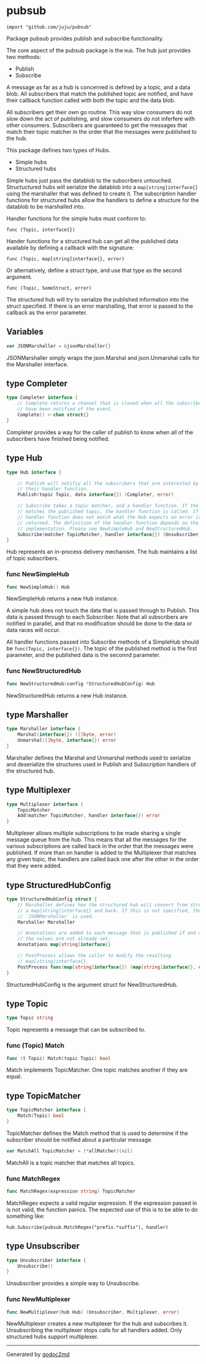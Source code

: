
# pubsub
    import "github.com/juju/pubsub"

Package pubsub provides publish and subscribe functionality.

The core aspect of the pubsub package is the `Hub`. The hub just provides
two methods:
* Publish
* Subscribe

A message as far as a hub is concerned is defined by a topic, and a data
blob. All subscribers that match the published topic are notified, and have
their callback function called with both the topic and the data blob.

All subscribers get their own go routine. This way slow consumers do not
slow down the act of publishing, and slow consumers do not inferfere with
other consumers. Subscribers are guaranteed to get the messages that match
their topic matcher in the order that the messages were published to the
hub.

This package defines two types of Hubs.
* Simple hubs
* Structured hubs

Simple hubs just pass the datablob to the subscribers untouched.
Structuctured hubs will serialize the datablob into a
`map[string]interface{}` using the marshaller that was defined to create
it. The subscription handler functions for structured hubs allow the
handlers to define a structure for the datablob to be marshalled into.

Handler functions for the simple hubs must conform to:


	func (Topic, interface{})

Hander functions for a structured hub can get all the published data available
by defining a callback with the signature:


	func (Topic, map[string]interface{}, error)

Or alternatively, define a struct type, and use that type as the second argument.


	func (Topic, SomeStruct, error)

The structured hub will try to serialize the published information into the
struct specified. If there is an error marshalling, that error is passed to
the callback as the error parameter.





## Variables
``` go
var JSONMarshaller = &jsonMarshaller{}
```
JSONMarshaller simply wraps the json.Marshal and json.Unmarshal calls for the
Marshaller interface.



## type Completer
``` go
type Completer interface {
    // Complete returns a channel that is closed when all the subscribers
    // have been notified of the event.
    Complete() <-chan struct{}
}
```
Completer provides a way for the caller of publish to know when all of the
subscribers have finished being notified.











## type Hub
``` go
type Hub interface {

    // Publish will notifiy all the subscribers that are interested by calling
    // their handler function.
    Publish(topic Topic, data interface{}) (Completer, error)

    // Subscribe takes a topic matcher, and a handler function. If the matcher
    // matches the published topic, the handler function is called. If the
    // handler function does not match what the Hub expects an error is
    // returned. The definition of the handler function depends on the hub
    // implementation. Please see NewSimpleHub and NewStructuredHub.
    Subscribe(matcher TopicMatcher, handler interface{}) (Unsubscriber, error)
}
```
Hub represents an in-process delivery mechanism. The hub maintains a
list of topic subscribers.









### func NewSimpleHub
``` go
func NewSimpleHub() Hub
```
NewSimpleHub returns a new Hub instance.

A simple hub does not touch the data that is passed through to Publish.
This data is passed through to each Subscriber. Note that all subscribers
are notified in parallel, and that no modification should be done to the
data or data races will occur.

All handler functions passed into Subscribe methods of a SimpleHub should
be `func(Topic, interface{})`. The topic of the published method is the first
parameter, and the published data is the seconnd parameter.


### func NewStructuredHub
``` go
func NewStructuredHub(config *StructuredHubConfig) Hub
```
NewStructuredHub returns a new Hub instance.




## type Marshaller
``` go
type Marshaller interface {
    Marshal(interface{}) ([]byte, error)
    Unmarshal([]byte, interface{}) error
}
```
Marshaller defines the Marshal and Unmarshal methods used to serialize and
deserialize the structures used in Publish and Subscription handlers of the
structured hub.











## type Multiplexer
``` go
type Multiplexer interface {
    TopicMatcher
    Add(matcher TopicMatcher, handler interface{}) error
}
```
Multiplexer allows multiple subscriptions to be made sharing a single
message queue from the hub. This means that all the messages for the
various subscriptions are called back in the order that the messages were
published. If more than on handler is added to the Multiplexer that matches
any given topic, the handlers are called back one after the other in the
order that they were added.











## type StructuredHubConfig
``` go
type StructuredHubConfig struct {
    // Marshaller defines how the structured hub will convert from structures to
    // a map[string]interface{} and back. If this is not specified, the
    // `JSONMarshaller` is used.
    Marshaller Marshaller

    // Annotations are added to each message that is published if and only if
    // the values are not already set.
    Annotations map[string]interface{}

    // PostProcess allows the caller to modify the resulting
    // map[string]interface{}.
    PostProcess func(map[string]interface{}) (map[string]interface{}, error)
}
```
StructuredHubConfig is the argument struct for NewStructuredHub.











## type Topic
``` go
type Topic string
```
Topic represents a message that can be subscribed to.











### func (Topic) Match
``` go
func (t Topic) Match(topic Topic) bool
```
Match implements TopicMatcher. One topic matches another if they
are equal.



## type TopicMatcher
``` go
type TopicMatcher interface {
    Match(Topic) bool
}
```
TopicMatcher defines the Match method that is used to determine
if the subscriber should be notified about a particular message.





``` go
var MatchAll TopicMatcher = (*allMatcher)(nil)
```
MatchAll is a topic matcher that matches all topics.





### func MatchRegex
``` go
func MatchRegex(expression string) TopicMatcher
```
MatchRegex expects a valid regular expression. If the expression
passed in is not valid, the function panics. The expected use of this
is to be able to do something like:


	hub.Subscribe(pubsub.MatchRegex("prefix.*suffix"), handler)




## type Unsubscriber
``` go
type Unsubscriber interface {
    Unsubscribe()
}
```
Unsubscriber provides a simple way to Unsubscribe.









### func NewMultiplexer
``` go
func NewMultiplexer(hub Hub) (Unsubscriber, Multiplexer, error)
```
NewMultiplexer creates a new multiplexer for the hub and subscribes it.
Unsubscribing the multiplexer stops calls for all handlers added.
Only structured hubs support multiplexer.










- - -
Generated by [godoc2md](http://godoc.org/github.com/davecheney/godoc2md)